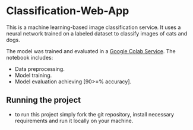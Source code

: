 # Classification-Web-App
This is a machine learning-based image classification service. It uses a neural network trained on a labeled dataset to classify images of cats and dogs. 

The model was trained and evaluated in a [Google Colab Service](https://colab.research.google.com/drive/1Ixqm90cwy7TtyRHOZ---QQHyacoZNfg3#scrollTo=6ZuNFeOuHNlc&uniqifier=1).
The notebook includes:
- Data preprocessing.
- Model training.
- Model evaluation achieving [90>=% accuracy].

## Running the project
- to run this project simply fork the git repository, install necessary requirements and run it locally on your machine.